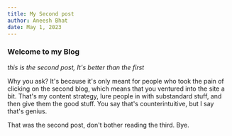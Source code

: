 ```yaml
--- 
title: My Second post
author: Aneesh Bhat
date: May 1, 2023
---
```


### Welcome to my Blog
*this is the second post, It's better than the first*

Why you ask? It's because it's only meant for people who took the pain of clicking on the second blog, which means that you ventured into the site a bit. That's my content strategy, lure people in with substandard stuff, and then give them the good stuff. You say that's counterintuitive, but I say that's genius.

That was the second post, don't bother reading the third. Bye.